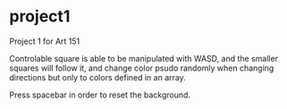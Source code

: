 # project1
Project 1 for Art 151

Controlable square is able to be manipulated with WASD, and the smaller squares will follow it, and change color psudo randomly when changing directions but only to colors defined in an array. 

Press spacebar in order to reset the background.
